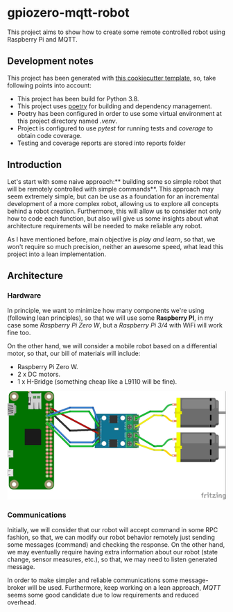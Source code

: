 # gpiozero-mqtt-robot
 This project aims to show how to create some remote controlled robot using Raspberry Pi and MQTT.

## Development notes
This project has been generated with [this cookiecutter template](https://github.com/jazumaquero/python_template), so,
take following points into account:

* This project has been build for Python 3.8.
* This project uses [poetry](https://python-poetry.org/) for building and dependency management.
* Poetry has been configured in order to use some virtual environment at this project directory named *.venv*.
* Project is configured to use *pytest* for running tests and *coverage* to obtain code coverage.
* Testing and coverage reports are stored into reports folder

## Introduction
Let's start with some naive approach:** building some so simple robot that will be remotely controlled with simple
commands**. This approach may seem extremely simple, but can be use as a foundation for an incremental development of a
more complex robot, allowing us to explore all concepts behind a robot creation. Furthermore, this will allow us to
consider not only how to code each function, but also will give us some insights about what architecture requirements
will be needed to make reliable any robot.

As I have mentioned before, main objective is *play and learn*, so that, we won't require so much precision, neither an
awesome speed, what lead this project into a lean implementation.

## Architecture
### Hardware
In principle, we want to minimize how many components we're using (following lean principles), so that we will use some
**Raspberry PI**, in my case some *Raspberry Pi Zero W*, but a *Raspberry Pi 3/4* with WiFi will work fine too.

On the other hand, we will consider a mobile robot based on a differential motor, so that, our bill of materials will
include:

* Raspberry Pi Zero W.
* 2 x DC motors.
* 1 x H-Bridge (something cheap like a L9110 will be fine).

![Connections Schematic created with Fritzing](docs/images/differential-motor-schema.jpg)

### Communications
Initially, we will consider that our robot will accept command in some RPC fashion, so that, we can modify our robot
behavior remotely just sending some messages (command) and checking the response. On the other hand, we may eventually
require having extra information about our robot (state change, sensor measures, etc.), so that, we may need to listen
generated message.

In order to make simpler and reliable communications some message-broker will be used. Furthermore, keep working on a
lean approach, *MQTT* seems some good candidate due to low requirements and reduced overhead.
